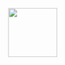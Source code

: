 <div style="display inline-block">
           <img src="https://cdn.jsdelivr.net/gh/devicons/devicon/icons/react/react-original.svg" height=" 100px" width=" 100px"/> 
</div>
